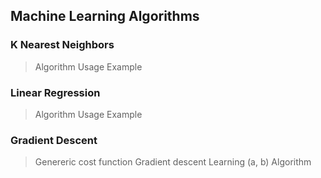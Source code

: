 ## Machine Learning Algorithms

### K Nearest Neighbors
> Algorithm
> Usage Example

### Linear Regression
> Algorithm
> Usage Example

### Gradient Descent   
> Genereric cost function
> Gradient descent
> Learning (a, b)
> Algorithm